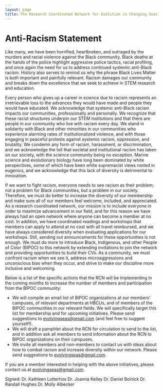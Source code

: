 ```yaml
---
layout: page
title: The Research Coordinated Network for Evolution in Changing Seas: Anti-Racism Statement
---
```


# Anti-Racism Statement

Like many, we have been horrified, heartbroken, and outraged by the murders and racial violence against the Black community. Black deaths at the hands of the police highlight aggressive police tactics, racial profiling, and once again the need for us to address continued systemic anti-Black racism. History also serves to remind us why the phrase Black Lives Matter is both important and painfully relevant. Racism damages our community and breaks down the excellence that we seek to achieve in STEM research and education. 

Every person who gives up a career in science due to racism represents an irretrievable loss to the advances they would have made and people they would have educated. We acknowledge that systemic anti-Black racism impacts our communities, professionally and personally. We recognize that these racist structures underpin our STEM institutions and that there are people in our community who live with racism every day. We stand in solidarity with Black and other minorities in our communities who experience alarming rates of institutionalized violence, and with those engaging in peaceful protests against systemic racism, oppression, and brutality. We condemn any form of racism, harassment, or discrimination, and we acknowledge the toll that societal and institutional racism has taken on our society, with the science community being no exception. Marine science and evolutionary biology have long been dominated by white perspectives, some of which have been white supremacist views rooted in eugenics, and we acknowledge that this lack of diversity is detrimental to innovation. 

If we want to fight racism, everyone needs to see racism as their problem; not a problem for Black communities, but a problem in our society. Therefore, we must do better to increase the diversity of our membership and make sure all of our members feel welcome, included, and appreciated. As a research coordinated network, our mission is to include everyone in order to maximize advancement in our field, and for this reason we have always had an open network where anyone can become a member at no cost. In addition, we have coordinated readings and workshops that members can apply to attend at no cost with all travel reimbursed, and we have always considered diversity when evaluating applications for our workshops. Still, sending out announcements for these opportunities is not enough. We must do more to introduce Black, Indigenous, and other People of Color (BIPOC) to this network by extending invitations to join the network and providing opportunities to build their CVs. As a community, we must confront racism when we see it, address microaggressions and unconscious bias when they occur, and strive to make our discipline more inclusive and welcoming.

Below is a list of the specific actions that the RCN will be implementing in the coming months to increase the number of members and participation from the BIPOC community:
* We will compile an email list of BIPOC organizations at our members’ campuses, of relevant departments at HBCUs, and of members of the BIPOC communities in our relevant fields. We will specifically target this list for membership and for upcoming initiatives. Please send suggestions to evolvingseas@gmail.com (and feel free to suggest yourself!).
* We will draft a pamphlet about the RCN for circulation to send to the list, and in addition ask all members to send information about the RCN to BIPOC organizations on their campuses. 
* We invite all members and non-members to contact us with ideas about how to combat racism and increase diversity within our network. Please send suggestions to evolvingseas@gmail.com. 

If you are a member interested in helping with the above initiatives, please contact us at evolvingseas@gmail.com.

Signed:
Dr. Kathleen Lotterhos
Dr. Joanna Kelley
Dr. Daniel Bolnick
Dr. Randall Hughes
Dr. Molly Albecker

